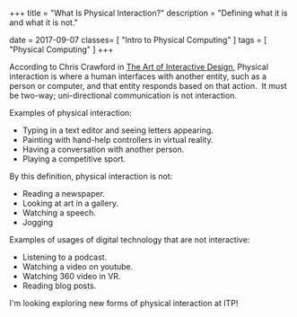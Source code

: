 +++
title = "What Is Physical Interaction?"
description = "Defining what it is and what it is not."

date = 2017-09-07
classes= [
  "Intro to Physical Computing"
]
tags = [
  "Physical Computing"
]
+++

According to Chris Crawford in [The Art of Interactive Design](https://itp.nyu.edu/~ym349/pc/theartofinteractivedesign.pdf), Physical interaction is where a human interfaces with another entity, such as a person or computer, and that entity responds based on that action.  It must be two-way; uni-directional communication is not interaction.

Examples of physical interaction:

* Typing in a text editor and seeing letters appearing.
* Painting with hand-help controllers in virtual reality.
* Having a conversation with another person.
* Playing a competitive sport.

By this definition, physical interaction is not:

* Reading a newspaper.
* Looking at art in a gallery.
* Watching a speech.
* Jogging

Examples of usages of digital technology that are not interactive:

* Listening to a podcast.
* Watching a video on youtube.
* Watching 360 video in VR.
* Reading blog posts.

 I'm looking exploring new forms of physical interaction at ITP!

